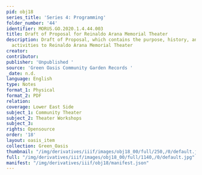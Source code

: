 ```yaml
---
pid: obj18
series_title: 'Series 4: Programming'
folder_number: '44'
identifier: MORUS.GO.2020.1.4.44.003
title: Draft of Proposal for Reinaldo Arana Memorial Theater
description: Draft of Proposal, which contains the purpose, history, and scope of
  activities to Reinaldo Arana Memorial Theater
creator:
contributor:
publisher: 'Unpublished '
source: 'Green Oasis Community Garden Records '
_date: n.d.
language: English
type: Notes
format_1: Physical
format_2: PDF
relation:
coverage: Lower East Side
subject_1: Community Theater
subject_2: Theater Workshops
subject_3:
rights: Opensource
order: '18'
layout: oasis_item
collection: Green_Oasis
thumbnail: "/img/derivatives/iiif/images/obj18_00/full/250,/0/default.jpg"
full: "/img/derivatives/iiif/images/obj18_00/full/1140,/0/default.jpg"
manifest: "/img/derivatives/iiif/obj18/manifest.json"
---
```

